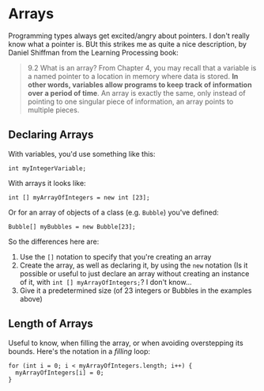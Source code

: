 # Arrays

Programming types always get excited/angry about pointers. I don't really know what a pointer is. BUt this strikes me as quite a nice description, by Daniel Shiffman from the Learning Processing book:

>9.2 What is an array?
From Chapter 4, you may recall that a variable is a named pointer to a location in memory where data is stored. **In other words, variables allow programs to keep track of information over a period of time**. An array is exactly the same, only instead of pointing to one singular piece of information, an array points to multiple pieces.


## Declaring Arrays

With variables, you'd use something like this:

```processing
int myIntegerVariable;
```

With arrays it looks like:


```processing
int [] myArrayOfIntegers = new int [23];
```

Or for an array of objects of a class (e.g. `Bubble`) you've defined:

```processing
Bubble[] myBubbles = new Bubble[23];
```

So the differences here are: 

1. Use the `[]` notation to specify that you're creating an array
2. Create the array, as well as declaring it, by using the `new` notation (Is it possible or useful to just declare an array without creating an instance of it, with `int [] myArrayOfIntegers;`? I don't know...
3. Give it a predetermined size (of 23 integers or Bubbles in the examples above)

## Length of Arrays

Useful to know, when filling the array, or when avoiding overstepping its bounds. Here's the notation in a _filling_ loop:

```processing
for (int i = 0; i < myArrayOfIntegers.length; i++) { 
  myArrayOfIntegers[i] = 0;
}
```


